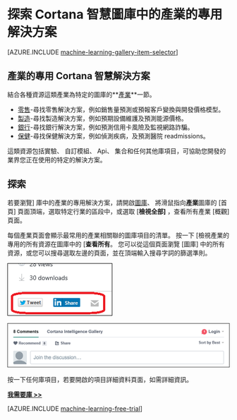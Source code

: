 <properties
    pageTitle="Cortana 智慧庫產業的專用解決方案 |Microsoft Azure"
    description="探索產業 Cortana 智慧圖庫中的解決方案。"
    services="machine-learning"
    documentationCenter=""
    authors="garyericson"
    manager="jhubbard"
    editor="cgronlun"/>

<tags
    ms.service="machine-learning"
    ms.workload="data-services"
    ms.tgt_pltfrm="na"
    ms.devlang="na"
    ms.topic="article"
    ms.date="10/13/2016"
    ms.author="roopalik;garye"/>


# <a name="discover-industry-specific-solutions-in-the-cortana-intelligence-gallery"></a>探索 Cortana 智慧圖庫中的產業的專用解決方案

[AZURE.INCLUDE [machine-learning-gallery-item-selector](../../includes/machine-learning-gallery-item-selector.md)]

## <a name="industry-specific-cortana-intelligence-solutions"></a>產業的專用 Cortana 智慧解決方案

結合各種資源這類產業為特定的圖庫的**[產業](https://gallery.cortanaintelligence.com/industries)**一節。

- [零售](https://gallery.cortanaintelligence-int.com/industries/retail)-尋找零售解決方案，例如銷售量預測或預報客戶變換與開發價格模型。
- [製造](https://gallery.cortanaintelligence-int.com/industries/manufacturing)-尋找製造解決方案，例如預期設備維護及預測能源價格。
- [銀行](https://gallery.cortanaintelligence-int.com/industries/banking)-尋找銀行解決方案，例如預測信用卡風險及監視網路詐騙。
- [保健](https://gallery.cortanaintelligence-int.com/industries/healthcare)-尋找保健解決方案，例如偵測疾病，及預測醫院 readmissions。

這類資源包括實驗、 自訂模組、 Api、 集合和任何其他庫項目，可協助您開發的業界您正在使用的特定的解決方案。

## <a name="discover"></a>探索

 若要瀏覽] 庫中的產業的專用解決方案，請開啟[圖庫](http://gallery.cortanaintelligence.com)、 將滑鼠指向**產業**圖庫的 [首頁] 頁面頂端，選取特定行業的區段中，或選取 [**檢視全部]** ，查看所有產業 [概觀] 頁面。

 每個產業頁面會顯示最常用的產業相關聯的圖庫項目的清單。
按一下 [檢視產業的專用的所有資源在圖庫中的 [**查看所有**。
您可以從這個頁面瀏覽 [圖庫] 中的所有資源，或您可以搜尋選取左邊的頁面，並在頂端輸入搜尋字詞的篩選準則。

![與朋友分享此項目](media\machine-learning-gallery-how-to-use-contribute-publish\share-links.png)

![新增您自己的註解](media\machine-learning-gallery-how-to-use-contribute-publish\comments.png)

 按一下任何庫項目，若要開啟的項目詳細資料頁面，如需詳細資訊。


**[我需要庫 >>](http://gallery.cortanaintelligence.com)**

[AZURE.INCLUDE [machine-learning-free-trial](../../includes/machine-learning-free-trial.md)]
